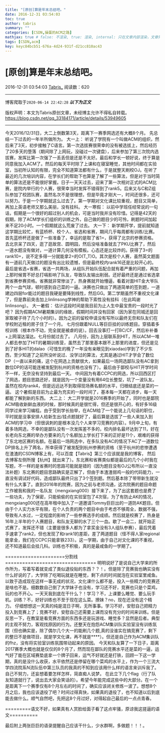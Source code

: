```yaml
---
title: "[原创]算是年末总结吧。"
date: 2016-12-31 03:54:03
toc: true
author: tabris
summary: ""
categories: [CSDN,操蛋的ACM之路]
mathjax: true # false: 不渲染, true: 渲染, internal: 只在文章内部渲染，文章列表中不渲染
tags: [CSDN,acm]
key: keyc84bcb51-676a-4d24-931f-d21cc810ac43
---
```


# [原创]算是年末总结吧。

2016-12-31 03:54:03  [Tabris_](https://me.csdn.net/qq_33184171) 阅读数：620

---

博客爬取于`2020-06-14 22:42:28`
***以下为正文***

版权声明：本文为Tabris原创文章，未经博主允许不得私自转载。
https://blog.csdn.net/qq_33184171/article/details/53949605

<!-- more -->

---

今天2016/12/31日，大二上倒数第3天，距离下一赛季网选还有大概8个月。
先总结一下过去的一年半所做所为。
大一上：
听说了学院有一个叫做ACM的组织，然后来了3天，初步接触了C语言。第一次选拔赛很荣幸的没有被选拔上，然后经历了20多天的堕落（期间除了上网玩，没碰过一次键盘），后来参加了第三次院内选拔赛，发挥比第一次强了一丢丢但是还是不太好。最后和学长一顿好说，终于算是同意我加入ACM了。然后的每天平时除了上课和在寝室睡觉，其他时间都在实验室，当初所认知的有限，完全不知道算法都有什么，于是就整天刷校OJ。在听了最近的几次培训内容，在学长们的帮助下也算是了解了一些算法，但是对于当时简单的算法还是不能很好掌握。日子一天天过去，迎来了第一次相对正式的ACM比赛，是院内举行的个人赛，很荣幸当时发挥不错得到了rank5。后来又与C和Z组队参加了校团队赛，虽然名次不是很理想，但是毕竟才刚大一，时间还很多，还可以努力。于是一个学期就这么过去了。第一学期对文化课比较重视，题目又简单，再加上英语老师又那么美丽，没有挂科。
大一寒假：
以前中学班任经常说的一句话，假期是一个很好的超过别人的机会，可是当时我并没有珍惜。记得是42天的假期，除了ACM学长们组织的训练之外，自己做的题目少的可怜，刷题时间加起来不足20小时。一个假期就这么荒废了过去。
大一下：
新学期开学，提前就知道这学期比较忙，有蓝桥杯、校个人、省选和省赛，期间几乎每周都有训练/比赛。首先蓝桥杯还是做了一些准备了，幸运的是取了省1=，获得了北京的参赛资格。去北京呆了四天，逛了逛故宫、圆明园，然后没啥准备就去了PKU比赛了，然后一道水题没有做对，一道计算几何没有模板。心态还是比较炸的。获得了3=的rank10+，说不定多得一分就能拿2=的O(T_T)O。其次是校个人赛，虽然英文题面有一道前几天做过的题没有出比较遗憾，但是最终校内rank16还是比较开心的。最后是省选+省赛，省选一共两场，从组队开始队伍配合就有着严重的问题，再加上那时候胃不好总打嗝影响了队友，导致队友输出削弱。还好最终还是通过省选拿到省赛参赛资格。省赛就非常惨淡了，热身赛就开始懵逼，看着对面HIT金大爷队两个一血气球，顿时感到自己菜的一逼。决赛也只做出了两道简单的签到题，一道建边四层for能过的题目我硬是要降到线性，然后GG。第二学期虽然不重视文化课了，但是靠前突击加上linlinsong学神的帮助下索性没有挂科（在此鸣谢linlinsong）。
大一暑假：
估计这段时间是我目前为止人生中最宝贵的一段时光了吧？
因为假期ACM暑期集训的缘故，假期时间并没有回家（因为家在同城还是回家取被子待了几个小时的）。因为之前的留校申请没有写所以最终无奈和队友们在学校附近租的房子住了一个月。
七月份跟着NULL等巨巨挂的训练题目。穿插着多校训练（根本作不动，完全就是被虐的说）。回去没事打一打BC/CF，然后补补番+上网溜达溜达。七月份就过去了。
八月份，因为上层联系到HIT，所以ACM一堆人都去参加了HIT的暑期训练营，虽然去了那里基本跟不上那里的进度，但还是见到了好多HIT的dalao（可惜生的晚了一年没有亲眼见到xiaodao)学到了不少东西，至少知道了之前所没听说过、没学过的算法，尤其是通过HIT才学会了数位DP（一直以来的痛，这个在网选上贡献很大，如果最后一场网选鄙队没有AC拿到数位DP的话可能连被发配到杭州的资格也没有了）。最后由于鄙校与HIT开学时间不一样，无奈没有坚持到最后一天。
中间因为有着CCPC的网选，所以回西区打了网选，题目思路还好，就是因为一个变量没有用64位长整型，坑了一波队友。虽然在校内rank4，但是远远达不到取得现场赛名额的水平，归根结底还是菜的一逼。
这个暑假是目前为止最为充实的一段时间了，基本每一天都在进步，每一天都能了解到新的东西。
大二上：
大二开学就是2016赛季的开始了，同时也是鄙院ACM吸收新鲜血液的时候，那时候真的是很忙得，但还是很开心的，有好多16级同学过来学习编程。由于受到学长抬举，在ACM给了一个能说上几句话的职位，平时就是没事安排人给新生出/挂点题就好了，最后算是选拔了一些人来加入到ACM的学习中（但很讽刺的是根本没几个人来学习竞赛的内容）。9月中上旬，有着多场网选，不幸的是鄙队没有一次发挥差不多的，校内排名最坏达到了11，好在长老向东北赛的举办方要来的几个名额加上学长打下来的正好是11个，艰难的获得了东北地区赛的名额。在最后一场网选中，在多队没有AC的情况下AC了一道数位DP排名上升了两名，所幸获得了被发配到杭州参赛的资格（至于杭州的悲惨遭遇在渣渣的CSDN博客上有，可以百度【Tabris】第三个应该就是我的博客， 然后去博客左侧所搜【杭州】就出来了）。东北赛和省赛类似都是最后的几个小时我在写题，不一样的是省赛时的思路可能就是错的（因为题目没有OJ公布所以一直没法补题）东北赛的题目思路确实是正解了，但由于本渣渣弱鸡一般的代码能力，一直没有调试好代码，造成鄙队最终只出了3个签到题。然后基本除了带带新生就没有什么大事了。直到2016年的院赛，因为之前与老师沟通，这次院赛的题目命题工作被我和我的一名队友（mengxiang000）接下来了，为了出这套题也是费了一些功夫，为了保密，只能偷偷的在实验室包了4次宿，为了有防止AK的情况，mengxiang000还在高年租中加入了一道邀请Tommy巨巨出的一道防AK题目。但由于个人实力水平有限，在个人负责的两个题目中由于考虑不够周全，数据不强，导致有人水过，一定程度的影响了一些参赛选手的成绩。然后就是校赛了，热身是16年上半年的个人赛题目，和队友无聊的水了三个一血。歇了一会二，就开始正式赛了，发挥还不错（主要是很多人都为了拿奖金没有3人组队参赛），最后凭着手速拿了rank2，但也发现了和rank1的差距，差了两道题目（怪不得人家regional能拿金，我们在CCPC只能拿铁233）。这一学期，由于自己对文化课的不重视，还不知道最后会挂几科。训练也不积极，真的是最咸鱼的一学期了。

=====================分割线================================
明明说好了是说自己大学来的所作所为，写着写着就变成了类似退役贴的东西？？！。但是除了竞赛我也确实没有什么好说的了，大学除了吃喝玩就是在睡觉，剩下点的时间就泡在实验室里咸鱼。以致于造成现在这样一事无成的状况，文化课什么都不是，投入一些精力的竞赛还是啥也不是。细数数自己倒了大学妹子也没有，学习还不好，竞赛也只是个菜鸡，玩的也不开心。一天天我到底在干什么？！学习？不，上课要么睡觉、要么玩手机。训练？不，好好训练也不至于现在这么菜。撩妹？no，现在还没有这个精力。
仔细想想这一天真的纯是混日子啊，无所事事。学习不好，安慰自己把精力投入到竞赛上了；竞赛不好，安慰自己还需要上课而没有充分的时间来训练。但是反思一下，在教室是看竞赛方面的东西多还是玩游戏、睡觉多？显然是后者。典型的主观不努力，客观找原因的行为。还整天在抱怨ACM集训队实验室没有训练氛围（但也确实是，除了偶尔几个大一的能刷几个题,真的没谁实在搞竞赛了，剩下的整日不是做项目，就是学文化课，再不就是****）。但还是自己作为ACM集训队的fhz，没有将实验室训练氛围带动起来的原因。
今天和队友算了一下日子，距离2017赛季大概也就是仅仅的8个月了，然而现在鄙队的竞赛水平还是菜的一逼，运气好了能在区域赛垫底拿一个牌子回来，运气不好就还是打铁，回顾一下这一学期，真的是没什么收获，水平依然还是停留在哪个菜鸡的水平上，作为一个三流大学四流院系N流队伍中第三队员的我真的不知到应该用什么样的语言来训斥我了。自己不努力，还妄想着要怎样怎样，简直痴人说梦。
在此立下几个flag（行了队友知道就行了，说出去大家会笑话的）。希望今年能完成这些中的大部分。在一个是距离下一个赛季仅有8个月左右的时间了，确实应该闭关修炼一波了。想想8个月之后，我也应该退役了吧？时间过得真快，如果真的退役了，也不知道以后到底能去做什么。顺气自然吧，先把这8个月过好，对得起自己最后的一点点青春。





=========语文不好，如果真有人赏脸给面子看了这点牢骚，原谅我这搓逼的语文==========

最后附上两张巨巨的语录提醒自己应该干什么，少水群啊，多做题！！！。

